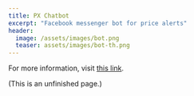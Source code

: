 ```yaml
---
title: PX Chatbot
excerpt: "Facebook messenger bot for price alerts"
header:
  image: /assets/images/bot.png
  teaser: assets/images/bot-th.png
---
```


For more information, visit [this link](https://github.com/jaketae/scrape-exchange).

(This is an unfinished page.)

